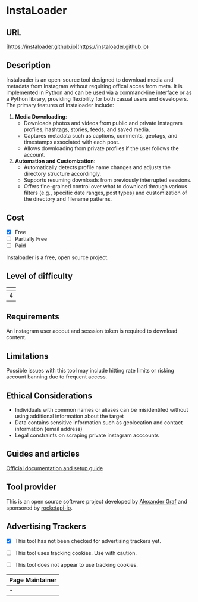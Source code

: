 # InstaLoader

## URL

[https://instaloader.github.io](https://instaloader.github.io)

## Description

Instaloader is an open-source tool designed to download media and metadata from Instagram without requiring offical acces from meta. It is implemented in Python and can be used via a command-line interface or as a Python library, providing flexibility for both casual users and developers. The primary features of Instaloader include:

1. **Media Downloading**:
   * Downloads photos and videos from public and private Instagram profiles, hashtags, stories, feeds, and saved media.&#x20;
   * Captures metadata such as captions, comments, geotags, and timestamps associated with each post.
   * Allows downloading from private profiles if the user follows the account.
2. **Automation and Customization**:
   * Automatically detects profile name changes and adjusts the directory structure accordingly.
   * Supports resuming downloads from previously interrupted sessions.
   * Offers fine-grained control over what to download through various filters (e.g., specific date ranges, post types) and customization of the directory and filename patterns.&#x20;

## Cost

* [x] Free
* [ ] Partially Free
* [ ] Paid

Instaloader is a free, open source project.&#x20;

## Level of difficulty

<table><thead><tr><th data-type="rating" data-max="5"></th></tr></thead><tbody><tr><td>4</td></tr></tbody></table>

## Requirements

An Instagram user accout and sesssion token is required to download content.&#x20;

## Limitations

Possible issues with this tool may include hitting rate limits or risking account banning due to frequent access.

## Ethical Considerations

* Individuals with common names or aliases can be misidentifed without using additional information about the target
* Data contains sensitive information such as geolocation and contact information (email address)&#x20;
* Legal constraints on scraping private instagram acccounts&#x20;

## Guides and articles

[Official documentation and setup guide](https://instaloader.github.io/)

## Tool provider

This is an open source software project developed by [Alexander Graf](https://github.com/aandergr) and sponsored by [rocketapi-io](https://github.com/rocketapi-io).

## Advertising Trackers

* [x] This tool has not been checked for advertising trackers yet.
* [ ] This tool uses tracking cookies. Use with caution.
* [ ] This tool does not appear to use tracking cookies.



| Page Maintainer |
| --------------- |
| -               |
